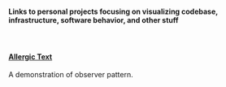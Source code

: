 #### Links to personal projects focusing on visualizing codebase, infrastructure, software behavior, and other stuff

&nbsp;
#### [Allergic Text](https://github.com/HmzAli/allergic-text)

A demonstration of observer pattern.
